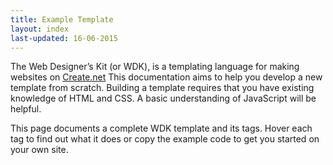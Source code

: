 ```yaml
---
title: Example Template
layout: index
last-updated: 16-06-2015
---
```


The Web Designer’s Kit (or WDK), is a templating language for making websites on [Create.net](http://www.create.net/)
This documentation aims to help you develop a new template from scratch. Building a template requires that you have existing knowledge of HTML and CSS. A basic understanding of JavaScript will be helpful.

This page documents a complete WDK template and its tags. Hover each tag to find out what it does or copy the example code to get you started on your own site.
